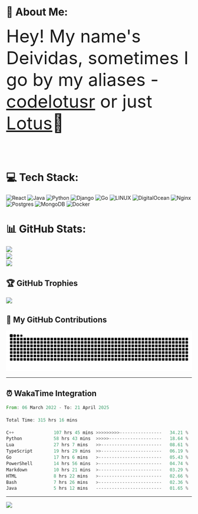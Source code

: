 # 💫 About Me:
<font size="8">Hey! My name's Deividas, sometimes I go by my aliases - [codelotusr](https://github.com/codelotusr) or just [Lotus](https://github.com/codelotusr)👋<br><br></font>

# 💻 Tech Stack:
![React](https://img.shields.io/badge/react-%2320232a.svg?style=plastic&logo=react&logoColor=%2361DAFB) ![Java](https://img.shields.io/badge/java-%23ED8B00.svg?style=plastic&logo=openjdk&logoColor=white) ![Python](https://img.shields.io/badge/python-3670A0?style=plastic&logo=python&logoColor=ffdd54) ![Django](https://img.shields.io/badge/django-%23092E20.svg?style=plastic&logo=django&logoColor=white) ![Go](https://img.shields.io/badge/go-%2300ADD8.svg?style=plastic&logo=go&logoColor=white) ![LINUX](https://img.shields.io/badge/Linux-FCC624?style=plastic&logo=linux&logoColor=black) ![DigitalOcean](https://img.shields.io/badge/DigitalOcean-%230167ff.svg?style=plastic&logo=digitalOcean&logoColor=white) ![Nginx](https://img.shields.io/badge/nginx-%23009639.svg?style=plastic&logo=nginx&logoColor=white) ![Postgres](https://img.shields.io/badge/postgres-%23316192.svg?style=plastic&logo=postgresql&logoColor=white) ![MongoDB](https://img.shields.io/badge/MongoDB-%234ea94b.svg?style=plastic&logo=mongodb&logoColor=white) ![Docker](https://img.shields.io/badge/docker-%230db7ed.svg?style=plastic&logo=docker&logoColor=white)

# 📊 GitHub Stats:
![](https://github-readme-stats.vercel.app/api?username=codelotusr&theme=jolly&hide_border=false&include_all_commits=true&count_private=true)<br/>
![](https://github-readme-streak-stats.herokuapp.com/?user=codelotusr&theme=jolly&hide_border=false)<br/>
![](https://github-readme-stats.vercel.app/api/top-langs/?username=codelotusr&theme=jolly&hide_border=false&include_all_commits=true&count_private=true&layout=compact)

## 🏆 GitHub Trophies
![](https://github-profile-trophy.vercel.app/?username=codelotusr&theme=radical&no-frame=false&no-bg=false&margin-w=4)

## 🐍 My GitHub Contributions
<picture>
  <source
    media="(prefers-color-scheme: dark)"
    srcset="https://raw.githubusercontent.com/codelotusr/codelotusr/output/github-contribution-grid-snake-dark.svg"
  />
  <source
    media="(prefers-color-scheme: light)"
    srcset="https://raw.githubusercontent.com/codelotusr/codelotusr/output/github-contribution-grid-snake.svg"
  />
  <img
    alt="github contribution grid snake animation"
    src="https://raw.githubusercontent.com/codelotusr/codelotusr/output/github-contribution-grid-snake.svg"
  />
</picture>

---

## ⏰ WakaTime Integration
<!--START_SECTION:waka-->

```rust
From: 06 March 2022 - To: 21 April 2025

Total Time: 315 hrs 16 mins

C++               107 hrs 45 mins >>>>>>>>>----------------   34.21 %
Python            58 hrs 43 mins  >>>>>--------------------   18.64 %
Lua               27 hrs 7 mins   >>-----------------------   08.61 %
TypeScript        19 hrs 29 mins  >>-----------------------   06.19 %
Go                17 hrs 6 mins   >------------------------   05.43 %
PowerShell        14 hrs 56 mins  >------------------------   04.74 %
Markdown          10 hrs 21 mins  >------------------------   03.29 %
HTML              8 hrs 22 mins   >------------------------   02.66 %
Bash              7 hrs 26 mins   >------------------------   02.36 %
Java              5 hrs 12 mins   -------------------------   01.65 %
```

<!--END_SECTION:waka-->
---
[![](https://visitcount.itsvg.in/api?id=codelotusr&icon=0&color=6)](https://visitcount.itsvg.in)
